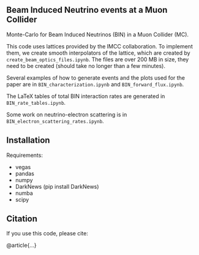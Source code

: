 ## Beam Induced Neutrino events at a Muon Collider

Monte-Carlo for Beam Induced Neutrinos (BIN) in a Muon Collider (MC).

This code uses lattices provided by the IMCC collaboration. To implement them, we create smooth interpolators of the lattice, which are created by `create_beam_optics_files.ipynb`. The files are over 200 MB in size, they need to be created (should take no longer than a few minutes).

Several examples of how to generate events and the plots used for the paper are in `BIN_characterization.ipynb` and `BIN_forward_flux.ipynb`.

The LaTeX tables of total BIN interaction rates are generated in `BIN_rate_tables.ipynb`.

Some work on neutrino-electron scattering is in `BIN_electron_scattering_rates.ipynb`.

## Installation

Requirements:
* vegas
* pandas
* numpy
* DarkNews (pip install DarkNews)
* numba
* scipy

## Citation 

If you use this code, please cite:

@article{...}